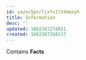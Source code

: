 ```yaml
---
id: yazoc5psrljxfv1l54mmxyh
title: Information
desc: ''
updated: 1662367274921
created: 1662367268117
---
```


Contains **Facts**
